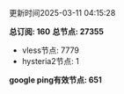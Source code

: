 更新时间2025-03-11 04:15:28

**总订阅: 160**
**总节点: 27355**
- vless节点: 7779
- hysteria2节点: 1

**google ping有效节点: 651**
